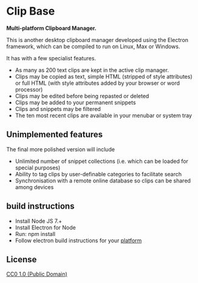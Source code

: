 # Clip Base

**Multi-platform Clipboard Manager.**

This is another desktop clipboard manager developed using the Electron framework, which can be compiled to run on Linux, Max or Windows. 

It has with a few specialist features.

* As many as 200 text clips are kept in the active clip manager. 
* Clips may be copied as text, simple HTML (stripped of style attributes) or full HTML (with style attributes added by your browser or word processor)
* Clips may be edited before being repasted or deleted
* Clips may be added to your permanent snippets
* Clips and snippets may be filtered
* The ten most recent clips are available in your menubar or system tray

## Unimplemented features

The final more polished version will include
* Unlimited number of snippet collections (i.e. which can be loaded for special purposes)
* Ability to tag clips by user-definable categories to facilitate search
* Synchronisation with a remote online database so clips can be shared among devices

## build instructions

* Install Node JS 7.+
* Install Electron for Node
* Run: npm install
* Follow electron build instructions for your [platform](https://electron.atom.io/docs/development/build-instructions-linux/)

## License

[CC0 1.0 (Public Domain)](LICENSE.md)
